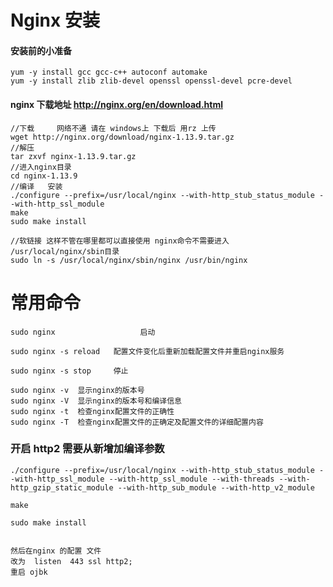 # Nginx 安装

#### 安装前的小准备
	yum -y install gcc gcc-c++ autoconf automake
	yum -y install zlib zlib-devel openssl openssl-devel pcre-devel
	
#### nginx 下载地址 http://nginx.org/en/download.html
	//下载     网络不通 请在 windows上 下载后 用rz 上传
	wget http://nginx.org/download/nginx-1.13.9.tar.gz
	//解压
	tar zxvf nginx-1.13.9.tar.gz
	//进入nginx目录
	cd nginx-1.13.9
	//编译   安装  
	./configure --prefix=/usr/local/nginx --with-http_stub_status_module --with-http_ssl_module
	make 
	sudo make install
	
	//软链接 这样不管在哪里都可以直接使用 nginx命令不需要进入 /usr/local/nginx/sbin目录
	sudo ln -s /usr/local/nginx/sbin/nginx /usr/bin/nginx
	
# 常用命令

	sudo nginx  		         启动 
	
	sudo nginx -s reload   配置文件变化后重新加载配置文件并重启nginx服务
	
	sudo nginx -s stop     停止
	
	sudo nginx -v  显示nginx的版本号
	sudo nginx -V  显示nginx的版本号和编译信息
	sudo nginx -t  检查nginx配置文件的正确性
	sudo nginx -T  检查nginx配置文件的正确定及配置文件的详细配置内容


### 开启 http2 需要从新增加编译参数

	./configure --prefix=/usr/local/nginx --with-http_stub_status_module --with-http_ssl_module --with-http_ssl_module --with-threads --with-http_gzip_static_module --with-http_sub_module --with-http_v2_module
	
	make  
	
	sudo make install
	
	
	然后在nginx 的配置 文件
	改为	listen  443 ssl http2;
	重启 ojbk
	